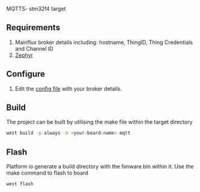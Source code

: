 MQTTS- stm32f4 target

## Requirements

1. Mainflux broker details including: hostname, ThingID, Thing Credentials and Channel ID
2. [Zephyr](https://www.zephyrproject.org/)

## Configure

1. Edit the [config file](include/config.h) with your broker details.

## Build

The project can be built by utilising the make file within the target directory

```bash
west build -p always -b <your-board-name> mqtt
```

## Flash

Platform io generate a build directory with the fimware.bin within it. Use the make command to flash to board

```bash
west flash
```
